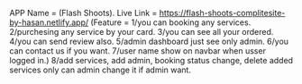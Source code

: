APP Name = (Flash Shoots).
Live Link = https://flash-shoots-complitesite-by-hasan.netlify.app/
(Feature = 1/you can booking any services.
2/purchesing any service by your card.
3/you can see all your ordered.
4/you can send review also.
5/admin dashboard just see only admin.
6/you can contact us if you want.
7/user name show on navbar when usser logged in.)
8/add services, add admin, booking status change, delete added services only can admin change it if admin want.
